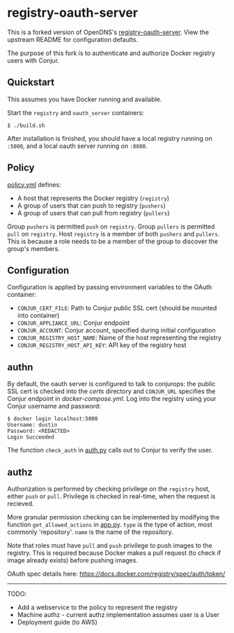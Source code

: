 # registry-oauth-server

This is a forked version of OpenDNS's [registry-oauth-server](https://github.com/opendns/registry-oauth-server). 
View the upstream README for configuration defaults.

The purpose of this fork is to authenticate and authorize Docker registry users with
Conjur.

## Quickstart

This assumes you have Docker running and available.

Start the `registry` and `oauth_server` containers:

```
$ ./build.sh
```

After installation is finished, you should have a local registry running on `:5000`,
and a local oauth server running on `:8080`.

## Policy

[policy.yml](policy.yml) defines:

* A host that represents the Docker registry (`registry`)
* A group of users that can push to registry (`pushers`)
* A group of users that can pull from registry (`pullers`)

Group `pushers` is permitted `push` on `registry`. Group `pullers` is permitted `pull` on `registry`.
Host `registry` is a member of both `pushers` and `pullers`. This is because a role needs to be a member of the group
to discover the group's members.

## Configuration

Configuration is applied by passing environment variables to the OAuth container:

* `CONJUR_CERT_FILE`: Path to Conjur public SSL cert (should be mounted into container)
* `CONJUR_APPLIANCE_URL`: Conjur endpoint
* `CONJUR_ACCOUNT`: Conjur account, specified during initial configuration
* `CONJUR_REGISTRY_HOST_NAME`: Name of the host representing the registry
* `CONJUR_REGISTRY_HOST_API_KEY`: API key of the registry host

## authn

By default, the oauth server is configured to talk to conjurops: the public SSL cert is checked into the 
*certs* directory and `CONJUR_URL` specifies the Conjur endpoint in *docker-compose.yml*. Log into the registry 
using your Conjur username and password:

```
$ docker login localhost:5000
Username: dustin
Password: <REDACTED>
Login Succeeded
```

The function `check_auth` in [auth.py](auth.py) calls out to Conjur to verify the user.

## authz

Authorization is performed by checking privilege on the `registry` host, either `push` or `pull`.
Privilege is checked in real-time, when the request is recieved.

More granular permission checking can be implemented by modifying the function `get_allowed_actions` in [app.py](app.py).
`type` is the type of action, most commonly 'repository'. `name` is the name of the repository.

Note that roles must have `pull` and `push` privilege to push images to the registry. This is required because
Docker makes a pull request (to check if image already exists) before pushing images.

OAuth spec details here: https://docs.docker.com/registry/spec/auth/token/

---

TODO:

* Add a webservice to the policy to represent the registry
* Machine authz - current authz implementation assumes user is a User
* Deployment guide (to AWS)
